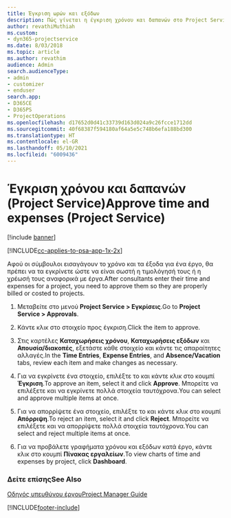 ```yaml
---
title: Έγκριση ωρών και εξόδων
description: Πώς γίνεται η έγκριση χρόνου και δαπανών στο Project Service
author: revathiMuthiah
ms.custom:
- dyn365-projectservice
ms.date: 8/03/2018
ms.topic: article
ms.author: revathim
audience: Admin
search.audienceType:
- admin
- customizer
- enduser
search.app:
- D365CE
- D365PS
- ProjectOperations
ms.openlocfilehash: d17652d0d41c33739d163d024a9c26fcce1712dd
ms.sourcegitcommit: 40f68387f594180af64a5e5c748b6efa188bd300
ms.translationtype: HT
ms.contentlocale: el-GR
ms.lasthandoff: 05/10/2021
ms.locfileid: "6009436"
---
```

# <a name="approve-time-and-expenses-project-service"></a><span data-ttu-id="b3bad-103">Έγκριση χρόνου και δαπανών (Project Service)</span><span class="sxs-lookup"><span data-stu-id="b3bad-103">Approve time and expenses (Project Service)</span></span>

[!include [banner](../includes/psa-now-project-operations.md)]

[!INCLUDE[cc-applies-to-psa-app-1x-2x](../includes/cc-applies-to-psa-app-1x-2x.md)]

<span data-ttu-id="b3bad-104">Αφού οι σύμβουλοι εισαγάγουν το χρόνο και τα έξοδα για ένα έργο, θα πρέπει να τα εγκρίνετε ώστε να είναι σωστή η τιμολόγησή τους ή η χρέωσή τους αναφορικά με έργα.</span><span class="sxs-lookup"><span data-stu-id="b3bad-104">After consultants enter their time and expenses for a project, you need to approve them so they are properly billed or costed to projects.</span></span>  
  
1.  <span data-ttu-id="b3bad-105">Μεταβείτε στο μενού **Project Service > Εγκρίσεις**.</span><span class="sxs-lookup"><span data-stu-id="b3bad-105">Go to **Project Service > Approvals**.</span></span>  
  
2.  <span data-ttu-id="b3bad-106">Κάντε κλικ στο στοιχείο προς έγκριση.</span><span class="sxs-lookup"><span data-stu-id="b3bad-106">Click the item to approve.</span></span>  
  
3.  <span data-ttu-id="b3bad-107">Στις καρτέλες **Καταχωρήσεις χρόνου**, **Καταχωρήσεις εξόδων** και **Απουσία/διακοπές**, εξετάστε κάθε στοιχείο και κάντε τις απαραίτητες αλλαγές.</span><span class="sxs-lookup"><span data-stu-id="b3bad-107">In the **Time Entries**, **Expense Entries**, and **Absence/Vacation** tabs, review each item and make changes as necessary.</span></span>  
  
4.  <span data-ttu-id="b3bad-108">Για να εγκρίνετε ένα στοιχείο, επιλέξτε το και κάντε κλικ στο κουμπί **Έγκριση**.</span><span class="sxs-lookup"><span data-stu-id="b3bad-108">To approve an item, select it and click **Approve**.</span></span> <span data-ttu-id="b3bad-109">Μπορείτε να επιλέξετε και να εγκρίνετε πολλά στοιχεία ταυτόχρονα.</span><span class="sxs-lookup"><span data-stu-id="b3bad-109">You can select and approve multiple items at once.</span></span>  
  
5.  <span data-ttu-id="b3bad-110">Για να απορρίψετε ένα στοιχείο, επιλέξτε το και κάντε κλικ στο κουμπί **Απόρριψη**.</span><span class="sxs-lookup"><span data-stu-id="b3bad-110">To reject an item, select it and click **Reject**.</span></span> <span data-ttu-id="b3bad-111">Μπορείτε να επιλέξετε και να απορρίψετε πολλά στοιχεία ταυτόχρονα.</span><span class="sxs-lookup"><span data-stu-id="b3bad-111">You can select and reject multiple items at once.</span></span>  
  
6.  <span data-ttu-id="b3bad-112">Για να προβάλετε γραφήματα χρόνου και εξόδων κατά έργο, κάντε κλικ στο κουμπί **Πίνακας εργαλείων**.</span><span class="sxs-lookup"><span data-stu-id="b3bad-112">To view charts of time and expenses by project, click **Dashboard**.</span></span>  
  
### <a name="see-also"></a><span data-ttu-id="b3bad-113">Δείτε επίσης</span><span class="sxs-lookup"><span data-stu-id="b3bad-113">See Also</span></span>  
 [<span data-ttu-id="b3bad-114">Οδηγός υπευθύνου έργου</span><span class="sxs-lookup"><span data-stu-id="b3bad-114">Project Manager Guide</span></span>](../psa/project-manager-guide.md)


[!INCLUDE[footer-include](../includes/footer-banner.md)]